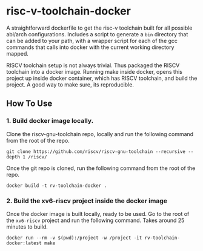 # risc-v-toolchain-docker

A straightforward dockerfile to get the risc-v toolchain built for all possible abi/arch configurations. Includes a script to generate a `bin` directory that can be added to your path, with a wrapper script for each of the gcc commands that calls into docker with the current working directory mapped.

RISCV toolchain setup is not always trivial.  Thus packaged the RISCV toolchain into a docker image. Running make inside docker, opens this project up inside docker container, which has RISCV toolchain, and build the project. A good way to make sure, its reproducible.

## How To Use

### 1. Build docker image locally.
Clone the riscv-gnu-toolchain repo, locally and run the following command from the root of the repo.
```shell script
git clone https://github.com/riscv/riscv-gnu-toolchain --recursive --depth 1 /riscv/
```

Once the git repo is cloned, run the following command from the root of the repo.
```shell script
docker build -t rv-toolchain-docker .
```

### 2. Build the xv6-riscv project inside the docker image

Once the docker image is built locally, ready to be used. Go to the root of the `xv6-riscv` project and run the following command. Takes around 25 minutes to build.


  ```shell script
  docker run --rm -v $(pwd):/project -w /project -it rv-toolchain-docker:latest make
  ```
